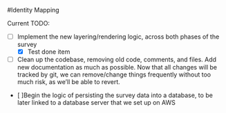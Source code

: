 #Identity Mapping

Current TODO:
  - [ ] Implement the new layering/rendering logic, across both phases of the survey
    - [x] Test done item
  - [ ] Clean up the codebase, removing old code, comments, and files. Add new documentation as much as possible. Now that all changes will be tracked by git, we can remove/change things frequently without too much risk, as we’ll be able to revert.
  - [ ]Begin the logic of persisting the survey data into a database, to be later linked to a database server that we set up on AWS
